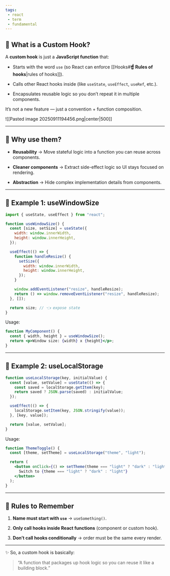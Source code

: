 ```yaml
---
tags: 
 - react
 - term
 - fundamental
---
```


## 🔹 What is a Custom Hook?

A **custom hook** is just a **JavaScript function** that:

- Starts with the word `use` (so React can enforce [[Hooks#**☝️ Rules of hooks**|rules of hooks]]).
    
- Calls other React hooks inside (like `useState`, `useEffect`, `useRef`, etc.).
    
- Encapsulates reusable logic so you don’t repeat it in multiple components.
    

It’s not a new feature — just a convention + function composition.


![[Pasted image 20250911194456.png|center|500]]

---

## 🔹 Why use them?

- **Reusability** → Move stateful logic into a function you can reuse across components.
    
- **Cleaner components** → Extract side-effect logic so UI stays focused on rendering.
    
- **Abstraction** → Hide complex implementation details from components.
    

---

## 🔹 Example 1: useWindowSize

```jsx
import { useState, useEffect } from "react";

function useWindowSize() {
  const [size, setSize] = useState({
    width: window.innerWidth,
    height: window.innerHeight,
  });

  useEffect(() => {
    function handleResize() {
      setSize({
        width: window.innerWidth,
        height: window.innerHeight,
      });
    }

    window.addEventListener("resize", handleResize);
    return () => window.removeEventListener("resize", handleResize);
  }, []);

  return size; // 👈 expose state
}
```

Usage:

```jsx
function MyComponent() {
  const { width, height } = useWindowSize();
  return <p>Window size: {width} x {height}</p>;
}
```

---

## 🔹 Example 2: useLocalStorage

```jsx
function useLocalStorage(key, initialValue) {
  const [value, setValue] = useState(() => {
    const saved = localStorage.getItem(key);
    return saved ? JSON.parse(saved) : initialValue;
  });

  useEffect(() => {
    localStorage.setItem(key, JSON.stringify(value));
  }, [key, value]);

  return [value, setValue];
}
```

Usage:

```jsx
function ThemeToggle() {
  const [theme, setTheme] = useLocalStorage("theme", "light");

  return (
    <button onClick={() => setTheme(theme === "light" ? "dark" : "light")}>
      Switch to {theme === "light" ? "dark" : "light"}
    </button>
  );
}
```

---

## 🔹 Rules to Remember

1. **Name must start with `use`** → `useSomething()`.
    
2. **Only call hooks inside React functions** (component or custom hook).
    
3. **Don’t call hooks conditionally** → order must be the same every render.
    

---

✨ So, a custom hook is basically:

> “A function that packages up hook logic so you can reuse it like a building block.”
